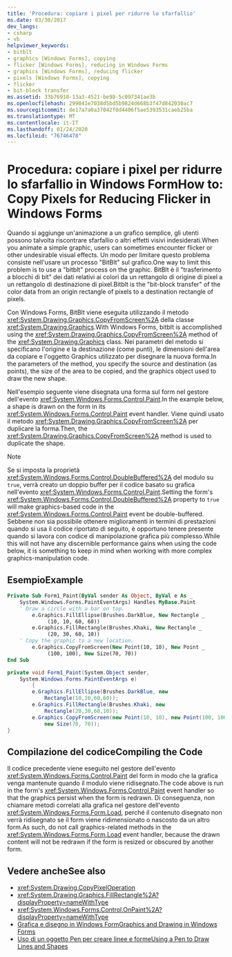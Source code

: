 ```yaml
---
title: 'Procedura: copiare i pixel per ridurre lo sfarfallio'
ms.date: 03/30/2017
dev_langs:
- csharp
- vb
helpviewer_keywords:
- bitblt
- graphics [Windows Forms], copying
- flicker [Windows Forms], reducing in Windows Forms
- graphics [Windows Forms], reducing flicker
- pixels [Windows Forms], copying
- flicker
- bit-block transfer
ms.assetid: 33b76910-13a3-4521-be98-5c097341ae3b
ms.openlocfilehash: 299041e7038d5bd5b9824d668b3f47d842030ac7
ms.sourcegitcommit: de17a7a0a37042f0d4406f5ae5393531caeb25ba
ms.translationtype: MT
ms.contentlocale: it-IT
ms.lasthandoff: 01/24/2020
ms.locfileid: "76746478"
---
```

# <a name="how-to-copy-pixels-for-reducing-flicker-in-windows-forms"></a><span data-ttu-id="f318e-102">Procedura: copiare i pixel per ridurre lo sfarfallio in Windows Form</span><span class="sxs-lookup"><span data-stu-id="f318e-102">How to: Copy Pixels for Reducing Flicker in Windows Forms</span></span>
<span data-ttu-id="f318e-103">Quando si aggiunge un'animazione a un grafico semplice, gli utenti possono talvolta riscontrare sfarfallio o altri effetti visivi indesiderati.</span><span class="sxs-lookup"><span data-stu-id="f318e-103">When you animate a simple graphic, users can sometimes encounter flicker or other undesirable visual effects.</span></span> <span data-ttu-id="f318e-104">Un modo per limitare questo problema consiste nell'usare un processo "BitBlt" sul grafico.</span><span class="sxs-lookup"><span data-stu-id="f318e-104">One way to limit this problem is to use a "bitblt" process on the graphic.</span></span> <span data-ttu-id="f318e-105">BitBlt è il "trasferimento a blocchi di bit" dei dati relativi ai colori da un rettangolo di origine di pixel a un rettangolo di destinazione di pixel.</span><span class="sxs-lookup"><span data-stu-id="f318e-105">Bitblt is the "bit-block transfer" of the color data from an origin rectangle of pixels to a destination rectangle of pixels.</span></span>  
  
 <span data-ttu-id="f318e-106">Con Windows Forms, BitBlt viene eseguita utilizzando il metodo <xref:System.Drawing.Graphics.CopyFromScreen%2A> della classe <xref:System.Drawing.Graphics>.</span><span class="sxs-lookup"><span data-stu-id="f318e-106">With Windows Forms, bitblt is accomplished using the <xref:System.Drawing.Graphics.CopyFromScreen%2A> method of the <xref:System.Drawing.Graphics> class.</span></span> <span data-ttu-id="f318e-107">Nei parametri del metodo si specificano l'origine e la destinazione (come punti), le dimensioni dell'area da copiare e l'oggetto Graphics utilizzato per disegnare la nuova forma.</span><span class="sxs-lookup"><span data-stu-id="f318e-107">In the parameters of the method, you specify the source and destination (as points), the size of the area to be copied, and the graphics object used to draw the new shape.</span></span>  
  
 <span data-ttu-id="f318e-108">Nell'esempio seguente viene disegnata una forma sul form nel gestore dell'evento <xref:System.Windows.Forms.Control.Paint>.</span><span class="sxs-lookup"><span data-stu-id="f318e-108">In the example below, a shape is drawn on the form in its <xref:System.Windows.Forms.Control.Paint> event handler.</span></span> <span data-ttu-id="f318e-109">Viene quindi usato il metodo <xref:System.Drawing.Graphics.CopyFromScreen%2A> per duplicare la forma.</span><span class="sxs-lookup"><span data-stu-id="f318e-109">Then, the <xref:System.Drawing.Graphics.CopyFromScreen%2A> method is used to duplicate the shape.</span></span>  
  
> [!NOTE]
> <span data-ttu-id="f318e-110">Se si imposta la proprietà <xref:System.Windows.Forms.Control.DoubleBuffered%2A> del modulo su `true`, verrà creato un doppio buffer per il codice basato su grafica nell'evento <xref:System.Windows.Forms.Control.Paint>.</span><span class="sxs-lookup"><span data-stu-id="f318e-110">Setting the form's <xref:System.Windows.Forms.Control.DoubleBuffered%2A> property to `true` will make graphics-based code in the <xref:System.Windows.Forms.Control.Paint> event be double-buffered.</span></span> <span data-ttu-id="f318e-111">Sebbene non sia possibile ottenere miglioramenti in termini di prestazioni quando si usa il codice riportato di seguito, è opportuno tenere presente quando si lavora con codice di manipolazione grafica più complesso.</span><span class="sxs-lookup"><span data-stu-id="f318e-111">While this will not have any discernible performance gains when using the code below, it is something to keep in mind when working with more complex graphics-manipulation code.</span></span>  
  
## <a name="example"></a><span data-ttu-id="f318e-112">Esempio</span><span class="sxs-lookup"><span data-stu-id="f318e-112">Example</span></span>  
  
```vb  
Private Sub Form1_Paint(ByVal sender As Object, ByVal e As _  
    System.Windows.Forms.PaintEventArgs) Handles MyBase.Paint  
    ' Draw a circle with a bar on top.  
        e.Graphics.FillEllipse(Brushes.DarkBlue, New Rectangle _  
             (10, 10, 60, 60))  
        e.Graphics.FillRectangle(Brushes.Khaki, New Rectangle _  
             (20, 30, 60, 10))  
    ' Copy the graphic to a new location.  
        e.Graphics.CopyFromScreen(New Point(10, 10), New Point _  
             (100, 100), New Size(70, 70))  
End Sub  
```  
  
```csharp  
private void Form1_Paint(System.Object sender,  
    System.Windows.Forms.PaintEventArgs e)  
        {  
        e.Graphics.FillEllipse(Brushes.DarkBlue, new  
            Rectangle(10,10,60,60));  
        e.Graphics.FillRectangle(Brushes.Khaki, new  
            Rectangle(20,30,60,10));  
        e.Graphics.CopyFromScreen(new Point(10, 10), new Point(100, 100),   
            new Size(70, 70));  
}  
```  
  
## <a name="compiling-the-code"></a><span data-ttu-id="f318e-113">Compilazione del codice</span><span class="sxs-lookup"><span data-stu-id="f318e-113">Compiling the Code</span></span>  
 <span data-ttu-id="f318e-114">Il codice precedente viene eseguito nel gestore dell'evento <xref:System.Windows.Forms.Control.Paint> del form in modo che la grafica venga mantenute quando il modulo viene ridisegnato.</span><span class="sxs-lookup"><span data-stu-id="f318e-114">The code above is run in the form's <xref:System.Windows.Forms.Control.Paint> event handler so that the graphics persist when the form is redrawn.</span></span> <span data-ttu-id="f318e-115">Di conseguenza, non chiamare metodi correlati alla grafica nel gestore dell'evento <xref:System.Windows.Forms.Form.Load>, perché il contenuto disegnato non verrà ridisegnato se il form viene ridimensionato o nascosto da un altro form.</span><span class="sxs-lookup"><span data-stu-id="f318e-115">As such, do not call graphics-related methods in the <xref:System.Windows.Forms.Form.Load> event handler, because the drawn content will not be redrawn if the form is resized or obscured by another form.</span></span>  
  
## <a name="see-also"></a><span data-ttu-id="f318e-116">Vedere anche</span><span class="sxs-lookup"><span data-stu-id="f318e-116">See also</span></span>

- <xref:System.Drawing.CopyPixelOperation>
- <xref:System.Drawing.Graphics.FillRectangle%2A?displayProperty=nameWithType>
- <xref:System.Windows.Forms.Control.OnPaint%2A?displayProperty=nameWithType>
- [<span data-ttu-id="f318e-117">Grafica e disegno in Windows Form</span><span class="sxs-lookup"><span data-stu-id="f318e-117">Graphics and Drawing in Windows Forms</span></span>](graphics-and-drawing-in-windows-forms.md)
- [<span data-ttu-id="f318e-118">Uso di un oggetto Pen per creare linee e forme</span><span class="sxs-lookup"><span data-stu-id="f318e-118">Using a Pen to Draw Lines and Shapes</span></span>](using-a-pen-to-draw-lines-and-shapes.md)
